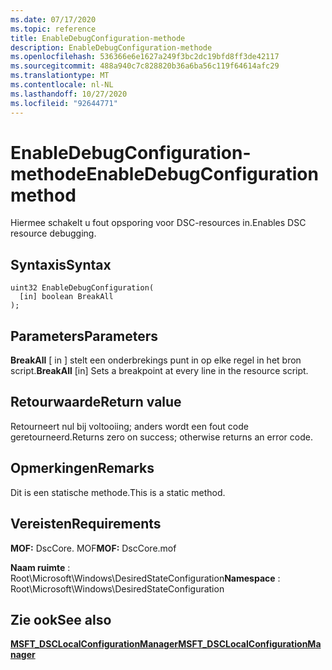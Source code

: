 ```yaml
---
ms.date: 07/17/2020
ms.topic: reference
title: EnableDebugConfiguration-methode
description: EnableDebugConfiguration-methode
ms.openlocfilehash: 536366e6e1627a249f3bc2dc19bfd8ff3de42117
ms.sourcegitcommit: 488a940c7c828820b36a6ba56c119f64614afc29
ms.translationtype: MT
ms.contentlocale: nl-NL
ms.lasthandoff: 10/27/2020
ms.locfileid: "92644771"
---
```

# <a name="enabledebugconfiguration-method"></a><span data-ttu-id="db080-103">EnableDebugConfiguration-methode</span><span class="sxs-lookup"><span data-stu-id="db080-103">EnableDebugConfiguration method</span></span>

<span data-ttu-id="db080-104">Hiermee schakelt u fout opsporing voor DSC-resources in.</span><span class="sxs-lookup"><span data-stu-id="db080-104">Enables DSC resource debugging.</span></span>

## <a name="syntax"></a><span data-ttu-id="db080-105">Syntaxis</span><span class="sxs-lookup"><span data-stu-id="db080-105">Syntax</span></span>

```mof
uint32 EnableDebugConfiguration(
  [in] boolean BreakAll
);
```

## <a name="parameters"></a><span data-ttu-id="db080-106">Parameters</span><span class="sxs-lookup"><span data-stu-id="db080-106">Parameters</span></span>

<span data-ttu-id="db080-107">**BreakAll** \[ in \] stelt een onderbrekings punt in op elke regel in het bron script.</span><span class="sxs-lookup"><span data-stu-id="db080-107">**BreakAll** \[in\] Sets a breakpoint at every line in the resource script.</span></span>

## <a name="return-value"></a><span data-ttu-id="db080-108">Retourwaarde</span><span class="sxs-lookup"><span data-stu-id="db080-108">Return value</span></span>

<span data-ttu-id="db080-109">Retourneert nul bij voltooiing; anders wordt een fout code geretourneerd.</span><span class="sxs-lookup"><span data-stu-id="db080-109">Returns zero on success; otherwise returns an error code.</span></span>

## <a name="remarks"></a><span data-ttu-id="db080-110">Opmerkingen</span><span class="sxs-lookup"><span data-stu-id="db080-110">Remarks</span></span>

<span data-ttu-id="db080-111">Dit is een statische methode.</span><span class="sxs-lookup"><span data-stu-id="db080-111">This is a static method.</span></span>

## <a name="requirements"></a><span data-ttu-id="db080-112">Vereisten</span><span class="sxs-lookup"><span data-stu-id="db080-112">Requirements</span></span>

<span data-ttu-id="db080-113">**MOF:** DscCore. MOF</span><span class="sxs-lookup"><span data-stu-id="db080-113">**MOF:** DscCore.mof</span></span>

<span data-ttu-id="db080-114">**Naam ruimte** : Root\Microsoft\Windows\DesiredStateConfiguration</span><span class="sxs-lookup"><span data-stu-id="db080-114">**Namespace** : Root\Microsoft\Windows\DesiredStateConfiguration</span></span>

## <a name="see-also"></a><span data-ttu-id="db080-115">Zie ook</span><span class="sxs-lookup"><span data-stu-id="db080-115">See also</span></span>

[<span data-ttu-id="db080-116">**MSFT_DSCLocalConfigurationManager**</span><span class="sxs-lookup"><span data-stu-id="db080-116">**MSFT_DSCLocalConfigurationManager**</span></span>](msft-dsclocalconfigurationmanager.md)
